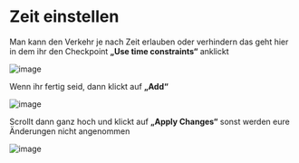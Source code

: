 Zeit einstellen
===

Man kann den Verkehr je nach Zeit erlauben oder verhindern das geht hier in dem ihr den Checkpoint **„Use time constraints“** anklickt

![image](https://github.com/user-attachments/assets/e4635b98-94b7-4309-bbda-ec026c3f5607)

Wenn ihr fertig seid, dann klickt auf **„Add“**

![image](https://github.com/user-attachments/assets/dba04b3e-326a-48d9-9978-0575f3f8bbba)

Scrollt dann ganz hoch und klickt auf **„Apply Changes“** sonst werden eure Änderungen nicht angenommen

![image](https://github.com/user-attachments/assets/28b54fc8-c72f-4cef-b25d-b8ca99b7046a)

